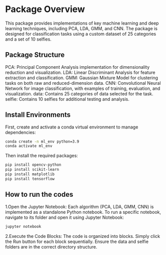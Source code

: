 # Package Overview

This package provides implementations of key machine learning and deep learning techniques, including PCA, LDA, GMM, and CNN. The package is designed for classification tasks using a custom dataset of 25 categories and a set of 10 selfies.

## Package Structure

PCA: Principal Component Analysis implementation for dimensionality reduction and visualization.
LDA: Linear Discriminant Analysis for feature extraction and classification.
GMM: Gaussian Mixture Model for clustering tasks on both raw and reduced-dimension data.
CNN: Convolutional Neural Network for image classification, with examples of training, evaluation, and visualization.
data: Contains 25 categories of data selected for the task.
selfie: Contains 10 selfies for additional testing and analysis.

## Install Environments

First, create and activate a conda virtual environment to manage dependencies:

```bash
conda create -n ml_env python=3.9
conda activate ml_env
```

Then install the required packages:

```bash
pip install opencv-python
pip install scikit-learn
pip install matplotlib
pip install tensorflow
```

## How to run the codes

1.Open the Jupyter Notebook:
Each algorithm (PCA, LDA, GMM, CNN) is implemented as a standalone Python notebook.
To run a specific notebook, navigate to its folder and open it using Jupyter Notebook:

```bash
jupyter notebook
```

2.Execute the Code Blocks:
The code is organized into blocks. Simply click the Run button for each block sequentially.
Ensure the data and selfie folders are in the correct directory structure.
